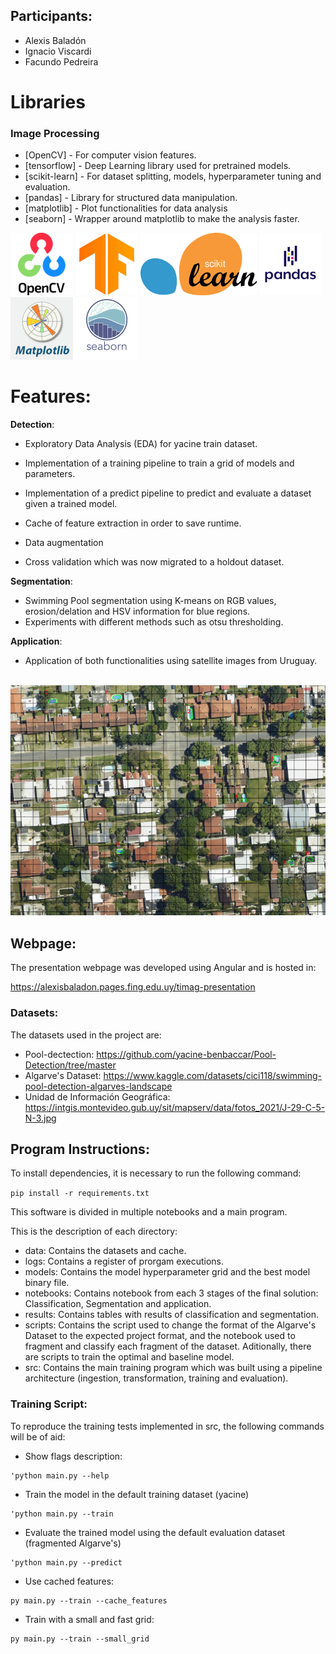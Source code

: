 ## Participants:

- Alexis Baladón
- Ignacio Viscardi
- Facundo Pedreira

# Libraries
### Image Processing

- [OpenCV] - For computer vision features.
- [tensorflow] - Deep Learning library used for pretrained models.
- [scikit-learn] - For dataset splitting, models, hyperparameter tuning and evaluation.
- [pandas] - Library for structured data manipulation.
- [matplotlib] - Plot functionalities for data analysis
- [seaborn] - Wrapper around matplotlib to make the analysis faster.

![openCV](./readme/icons/openCV.png)
![tensorflow](./readme/icons/tensorflow.png)
![scikit-learn](./readme/icons/sklearn.png)
![pandas](./readme/icons/pandas.png)
![matplotlib](./readme/icons/matplotlib.png)
![seaborn](./readme/icons/seaborn.png)

# Features:

**Detection**:
- Exploratory Data Analysis (EDA) for yacine train dataset.
- Implementation of a training pipeline to train a grid of models and parameters.
- Implementation of a predict pipeline to predict and evaluate a dataset given a trained model.

- Cache of feature extraction in order to save runtime.
- Data augmentation
- Cross validation which was now migrated to a holdout dataset.

**Segmentation**:
- Swimming Pool segmentation using K-means on RGB values, erosion/delation and HSV information for blue regions.
- Experiments with different methods such as otsu thresholding.

**Application**:
- Application of both functionalities using satellite images from Uruguay.

<br>
<img style="" src="./readme/results/output.png" width="550px">

## Webpage:

The presentation webpage was developed using Angular and is hosted in:

https://alexisbaladon.pages.fing.edu.uy/timag-presentation

### Datasets:
The datasets used in the project are:
- Pool-dectection: https://github.com/yacine-benbaccar/Pool-Detection/tree/master
- Algarve's Dataset: https://www.kaggle.com/datasets/cici118/swimming-pool-detection-algarves-landscape
- Unidad de Información Geográfica: https://intgis.montevideo.gub.uy/sit/mapserv/data/fotos_2021/J-29-C-5-N-3.jpg

## Program Instructions:

To install dependencies, it is necessary to run the following command:

```pip install -r requirements.txt```

This software is divided in multiple notebooks and a main program.

This is the description of each directory:
- data: Contains the datasets and cache.
- logs: Contains a register of prorgam executions.
- models: Contains the model hyperparameter grid and the best model binary file.
- notebooks: Contains notebook from each 3 stages of the final solution: Classification, Segmentation and application.
- results: Contains tables with results of classification and segmentation.
- scripts: Contains the script used to change the format of the Algarve's Dataset to the expected project format, and the notebook used to fragment and classify each fragment of the dataset. Aditionally, there are scripts to train the optimal and baseline model.
- src: Contains the main training program which was built using a pipeline architecture (ingestion, transformation, training and evaluation).

### Training Script:
To reproduce the training tests implemented in src, the following commands will be of aid:

- Show flags description:

```
'python main.py --help
```

- Train the model in the default training dataset (yacine)

```
'python main.py --train
```

- Evaluate the trained model using the default evaluation dataset (fragmented Algarve's)

```
'python main.py --predict
```

- Use cached features:

```
py main.py --train --cache_features
```

- Train with a small and fast grid:

```
py main.py --train --small_grid
```
